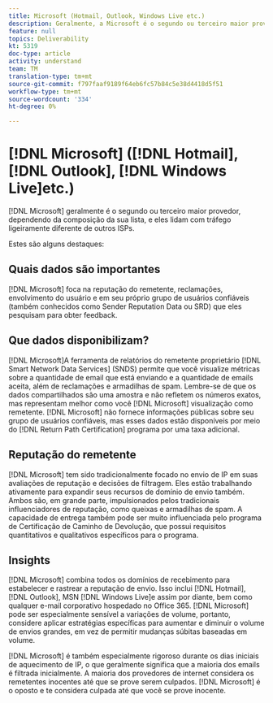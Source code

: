 ```yaml
---
title: Microsoft (Hotmail, Outlook, Windows Live etc.)
description: Geralmente, a Microsoft é o segundo ou terceiro maior provedor, dependendo da composição da sua lista, e eles lidam com tráfego ligeiramente diferente de outros ISPs.
feature: null
topics: Deliverability
kt: 5319
doc-type: article
activity: understand
team: TM
translation-type: tm+mt
source-git-commit: f797faaf9189f64eb6fc57b84c5e38d4418d5f51
workflow-type: tm+mt
source-wordcount: '334'
ht-degree: 0%

---
```



# [!DNL Microsoft] ([!DNL Hotmail], [!DNL Outlook], [!DNL Windows Live]etc.)

[!DNL Microsoft] geralmente é o segundo ou terceiro maior provedor, dependendo da composição da sua lista, e eles lidam com tráfego ligeiramente diferente de outros ISPs.

Estes são alguns destaques:

## Quais dados são importantes

[!DNL Microsoft] foca na reputação do remetente, reclamações, envolvimento do usuário e em seu próprio grupo de usuários confiáveis (também conhecidos como Sender Reputation Data ou SRD) que eles pesquisam para obter feedback.

## Que dados disponibilizam?

[!DNL Microsoft]A ferramenta de relatórios do remetente proprietário [!DNL Smart Network Data Services] (SNDS) permite que você visualize métricas sobre a quantidade de email que está enviando e a quantidade de emails aceita, além de reclamações e armadilhas de spam. Lembre-se de que os dados compartilhados são uma amostra e não refletem os números exatos, mas representam melhor como você [!DNL Microsoft] visualização como remetente. [!DNL Microsoft] não fornece informações públicas sobre seu grupo de usuários confiáveis, mas esses dados estão disponíveis por meio do [!DNL Return Path Certification] programa por uma taxa adicional.

## Reputação do remetente

[!DNL Microsoft] tem sido tradicionalmente focado no envio de IP em suas avaliações de reputação e decisões de filtragem. Eles estão trabalhando ativamente para expandir seus recursos de domínio de envio também. Ambos são, em grande parte, impulsionados pelos tradicionais influenciadores de reputação, como queixas e armadilhas de spam. A capacidade de entrega também pode ser muito influenciada pelo programa de Certificação de Caminho de Devolução, que possui requisitos quantitativos e qualitativos específicos para o programa.

## Insights

[!DNL Microsoft] combina todos os domínios de recebimento para estabelecer e rastrear a reputação de envio. Isso inclui [!DNL Hotmail], [!DNL Outlook], MSN [!DNL Windows Live]e assim por diante, bem como qualquer e-mail corporativo hospedado no Office 365. [!DNL Microsoft] pode ser especialmente sensível a variações de volume, portanto, considere aplicar estratégias específicas para aumentar e diminuir o volume de envios grandes, em vez de permitir mudanças súbitas baseadas em volume.

[!DNL Microsoft] é também especialmente rigoroso durante os dias iniciais de aquecimento de IP, o que geralmente significa que a maioria dos emails é filtrada inicialmente. A maioria dos provedores de internet considera os remetentes inocentes até que se prove serem culpados. [!DNL Microsoft] é o oposto e te considera culpada até que você se prove inocente.

